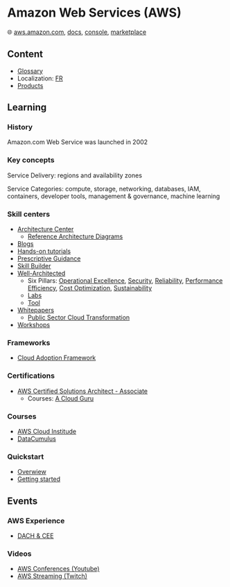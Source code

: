 #  Amazon Web Services (AWS)

🌐 [aws.amazon.com](https://aws.amazon.com/), [docs](https://docs.aws.amazon.com/), [console](https://console.aws.amazon.com/), [marketplace](https://aws.amazon.com/marketplace/)

## Content

* [Glossary](aws-glossary.md)
* Localization: [FR](aws-local-fr.md)
* [Products](aws-products.md)

## Learning

### History

Amazon.com Web Service was launched in 2002

### Key concepts

Service Delivery: regions and availability zones

Service Categories: compute, storage, networking, databases, IAM, containers, developer tools, management & governance, machine learning

### Skill centers

* [Architecture Center](https://aws.amazon.com/architecture/)
  * [Reference Architecture Diagrams](https://aws.amazon.com/architecture/reference-architecture-diagrams/)
* [Blogs](https://aws.amazon.com/blogs/)
* [Hands-on tutorials](https://aws.amazon.com/getting-started/hands-on/)
* [Prescriptive Guidance](https://aws.amazon.com/prescriptive-guidance/)
* [Skill Builder](https://skillbuilder.aws/)
* [Well-Architected](https://aws.amazon.com/architecture/well-architected/)
  * Six Pillars: [Operational Excellence](https://docs.aws.amazon.com/wellarchitected/latest/operational-excellence-pillar/welcome.html), [Security](https://docs.aws.amazon.com/wellarchitected/latest/security-pillar/welcome.html), [Reliability](https://docs.aws.amazon.com/wellarchitected/latest/reliability-pillar/welcome.html), [Performance Efficiency](https://docs.aws.amazon.com/wellarchitected/latest/performance-efficiency-pillar/welcome.html), [Cost Optimization](https://docs.aws.amazon.com/wellarchitected/latest/cost-optimization-pillar/welcome.html), [Sustainability](https://docs.aws.amazon.com/wellarchitected/latest/sustainability-pillar/sustainability-pillar.html)
  * [Labs](https://www.wellarchitectedlabs.com/)
  * [Tool](https://aws.amazon.com/well-architected-tool/)
* [Whitepapers](https://aws.amazon.com/whitepapers/)
  * [Public Sector Cloud Transformation](https://docs.aws.amazon.com/whitepapers/latest/public-sector-cloud-transformation/public-sector-cloud-transformation.html)
* [Workshops](https://workshops.aws/)

### Frameworks

* [Cloud Adoption Framework](https://aws.amazon.com/cloud-adoption-framework/)

### Certifications

* [AWS Certified Solutions Architect - Associate](https://aws.amazon.com/certification/certified-solutions-architect-associate/)
  * Courses: [A Cloud Guru](https://learn.acloud.guru/course/certified-solutions-architect-associate/overview)

### Courses

* [AWS Cloud Institude](https://aws.amazon.com/training/aws-cloud-institute/)
* [DataCumulus](https://courses.datacumulus.com/)

### Quickstart

* [Overwiew](https://docs.aws.amazon.com/whitepapers/latest/aws-overview/introduction.html)
* [Getting started](https://aws.amazon.com/getting-started)

## Events

### AWS Experience

* [DACH & CEE](https://aws-experience.com/emea/dach-cee/events)

### Videos

* [AWS Conferences (Youtube)](https://www.youtube.com/@AWSEventsChannel)
* [AWS Streaming (Twitch)](https://www.twitch.tv/aws)
